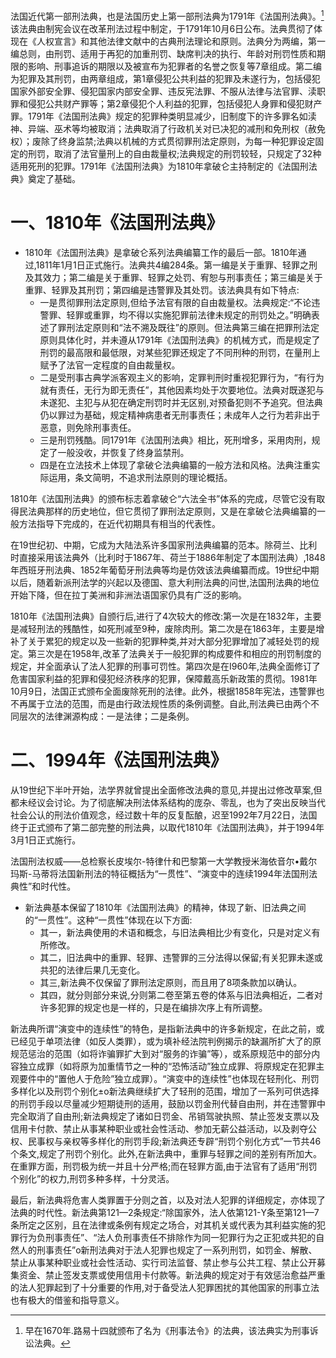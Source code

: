 法国近代第一部刑法典，也是法国历史上第一部刑法典为1791年《法国刑法典》。[^1]该法典由制宪会议在改革刑法过程中制定，于1791年10月6日公布。法典贯彻了体现在《人权宣言》和其他法律文献中的古典刑法理论和原则。法典分为两编，第一编总则，由刑罚、适用于再犯的加重刑罚、缺席判决的执行、年龄对刑罚性质和期限的影响、刑事追诉的期限以及被宣布为犯罪者的名誉之恢复等7章组成。第二编为犯罪及其刑罚，由两章组成，第1章侵犯公共利益的犯罪及未遂行为，包括侵犯国家外部安全罪、侵犯国家内部安全罪、违反宪法罪、不服从法律与法官罪、渎职罪和侵犯公共财产罪等；第2章侵犯个人利益的犯罪，包括侵犯人身罪和侵犯财产罪。1791年《法国刑法典》规定的犯罪种类明显减少，旧制度下的许多罪名如渎神、异端、巫术等均被取消；法典取消了行政机关对已决犯的减刑和免刑权（赦免权）；废除了终身监禁;法典以机械的方式贯彻罪刑法定原则，为每一种犯罪设定固定的刑罚，取消了法官量刑上的自由裁量权;法典规定的刑罚较轻，只规定了32种适用死刑的犯罪。1791年《法国刑法典》为1810年拿破仑主持制定的《法国刑法典》奠定了基础。
# 一、1810年《法国刑法典》
- 1810年《法国刑法典》是拿破仑系列法典编纂工作的最后一部。1810年通过,1811年1月1日正式施行。法典共4编284条。第一编是关于重罪、轻罪之刑及其效力；第二编是关于重罪、轻罪之处罚、宥恕与刑事责任；第三编是关于重罪、轻罪及其刑罚；第四编是违警罪及其处罚。该法典具有如下特点:
	- 一是贯彻罪刑法定原则,但给予法官有限的自由裁量权。法典规定:“不论违警罪、轻罪或重罪，均不得以实施犯罪前法律未规定的刑罚处之。”明确表述了罪刑法定原则和“法不溯及既往”的原则。但法典第三编在把罪刑法定原则具体化时，并未遵从1791年《法国刑法典》的机械方式，而是规定了刑罚的最高限和最低限，对某些犯罪还规定了不同刑种的刑罚，在量刑上赋予了法官一定程度的自由裁量权。
	- 二是受刑事古典学派客观主义的影响，定罪判刑时重视犯罪行为，“有行为就有责任，无行为即无责任”，其他因素均处于次要地位。法典对既遂犯与未遂犯、主犯与从犯在确定刑罚时并无区别,对预备犯则不予追究。但法典仍以罪过为基础，规定精神病患者无刑事责任；未成年人之行为若非出于恶意，则免除刑事责任。
	- 三是刑罚残酷。同1791年《法国刑法典》相比，死刑增多，采用肉刑，规定了一般没收，并恢复了终身监禁刑。
	- 四是在立法技术上体现了拿破仑法典编纂的一般方法和风格。法典注重实际运用，条文简明，不追求刑法原则的理论概括。

1810年《法国刑法典》的颁布标志着拿破仑“六法全书”体系的完成，尽管它没有取得民法典那样的历史地位，但它贯彻了罪刑法定原则，又是在拿破仑法典编纂的一般方法指导下完成的，在近代初期具有相当的代表性。

在19世纪初、中期，它成为大陆法系许多国家刑法典编纂的范本。除荷兰、比利时直接采用该法典外（比利时于1867年、荷兰于1886年制定了本国刑法典）,1848年西班牙刑法典、1852年葡萄牙刑法典等均是仿效该法典编纂而成。19世纪中期以后，随着新派刑法学的兴起以及德国、意大利刑法典的问世,法国刑法典的地位开始下降，但在拉丁美洲和非洲法语国家仍具有广泛的影响。

1810年《法国刑法典》自颁行后,进行了4次较大的修改:第一次是在1832年，主要是减轻刑法的残酷性，如死刑减至9种，废除肉刑。第二次是在1863年，主要是增补了关于累犯的规定以及一些新的犯罪种类,并对大部分犯罪增加了减轻处罚的规定。第三次是在1958年,改革了法典关于一般犯罪的构成要件和相应的刑罚制度的规定，并全面承认了法人犯罪的刑事可罚性。第四次是在I960年,法典全面修订了危害国家利益的犯罪和侵犯经济秩序的犯罪，保障戴高乐新政策的贯彻。1981年10月9日，法国正式颁布全面废除死刑的法律。此外，根据1858年宪法，违警罪也不再属于立法的范围，而是由行政法规性质的条例调整。自此,刑法典已由两个不同层次的法律渊源构成：一是法律；二是条例。
# 二、1994年《法国刑法典》
从19世纪下半叶开始，法学界就曾提出全面修改法典的意见,并提出过修改草案,但都未经议会讨论。为了彻底解决刑法体系结构的庞杂、零乱，也为了突出反映当代社会公认的刑法价值观念，经过数十年的反复酝酿，迟至1992年7月22日，法国终于正式颁布了第二部完整的刑法典，以取代1810年《法国刑法典》，并于1994年3月1日正式施行。

法国刑法权威——总检察长皮埃尔-特律什和巴黎第一大学教授米海依音尔•戴尔玛斯-马蒂将法国新刑法的特征概括为“一贯性”、“演变中的连续1994年法国刑法典性”和时代性。

- 新法典基本保留了1810年《法国刑法典》的精神，体现了新、旧法典之间的“一贯性”。这种“一贯性”体现在以下方面:
	- 其一，新法典使用的术语和概念，与旧法典相比少有变化，只是对定义有所修改。
	- 其二，旧法典中的重罪、轻罪、违警罪的三分法得以保留;有关犯罪未遂或共犯的法律后果几无变化。
	- 其三,新法典不仅保留了罪刑法定原则，而且用了8项条款加以确认。
	- 其四，就分则部分来说,分则第二卷至第五卷的体系与旧法典相近，二者对许多犯罪的规定也是一样的，只是在编排次序上有所调整。

新法典所谓“演变中的连续性”的特色，是指新法典中的许多新规定，在此之前，或已经见于单项法律（如反人类罪），或为填补经法院判例揭示的缺漏所扩大了的原规范惩治的范围（如将诈骗罪扩大到对“服务的诈骗”等），或系原规范中的部分内容独立成罪（如将原为加重情节之一种的“恐怖活动”独立成罪、将原规定在犯罪主观要件中的“置他人于危险”独立成罪）。“演变中的连续性”也体现在轻刑化、刑罚多样化以及刑罚个别化±o新法典继续扩大了轻刑的范围，增加了一系列可供选择的刑罚手段以尽量减少短期徒刑的适用，鼓励以罚金刑代替自由刑，并在违警罪中完全取消了自由刑;新法典规定了诸如日罚金、吊销驾驶执照、禁止签发支票以及信用卡付款、禁止从事某种职业或社会性活动、参加无薪公益活动，以及剥夺公权、民事权与亲权等多样化的刑罚手段;新法典还专辟“刑罚个别化方式”一节共46个条文,规定了刑罚个别化。此外,在新法典中，重罪与轻罪之间的差别有所加大。在重罪方面，刑罚极为统一并且十分严格;而在轻罪方面,由于法官有了适用“刑罚个别化”的权力,刑罚多种多样，十分灵活。

最后，新法典将危害人类罪置于分则之首，以及对法人犯罪的详细规定，亦体现了法典的时代性。新法典第121—2条规定:“除国家外，法人依第121-Y条至第121—7条所定之区别，且在法律或条例有规定之场合，对其机关或代表为其利益实施的犯罪行为负刑事责任”、“法人负刑事责任不排除作为同一犯罪行为之正犯或共犯的自然人的刑事责任”o新刑法典对于法人犯罪也规定了一系列刑罚，如罚金、解散、禁止从事某种职业或社会性活动、实行司法监督、禁止参与公共工程、禁止公开募集资金、禁止签发支票或使用信用卡付款等。新法典的规定对于有效惩治愈益严重的法人犯罪起到了十分重要的作用,对于备受法人犯罪困扰的其他国家的刑事立法也有极大的借鉴和指导意义。

[^1]:早在1670年.路易十四就颁布了名为《刑事法令》的法典，该法典实为刑事诉讼法典。
